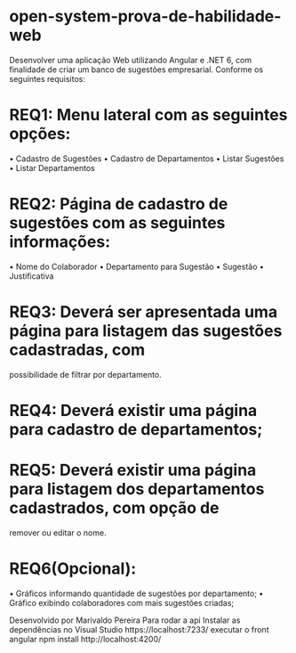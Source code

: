 # open-system-prova-de-habilidade-web
Desenvolver uma aplicação Web utilizando Angular e .NET 6, com finalidade de criar um banco de sugestões empresarial.
Conforme os seguintes requisitos:
# REQ1: Menu lateral com as seguintes opções:
• Cadastro de Sugestões
• Cadastro de Departamentos
• Listar Sugestões
• Listar Departamentos
# REQ2: Página de cadastro de sugestões com as seguintes informações:
• Nome do Colaborador
• Departamento para Sugestão
• Sugestão
• Justificativa
# REQ3: Deverá ser apresentada uma página para listagem das sugestões cadastradas, com
possibilidade de filtrar por departamento.
# REQ4: Deverá existir uma página para cadastro de departamentos;
# REQ5: Deverá existir uma página para listagem dos departamentos cadastrados, com opção de
remover ou editar o nome.
# REQ6(Opcional):
• Gráficos informando quantidade de sugestões por departamento;
• Gráfico exibindo colaboradores com mais sugestões criadas;

Desenvolvido por Marivaldo Pereira
Para rodar a api
Instalar as dependências no Visual Studio
https://localhost:7233/
executar o front angular
npm install
http://localhost:4200/
